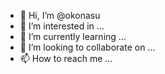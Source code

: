 - 👋 Hi, I’m @okonasu
- 👀 I’m interested in ...
- 🌱 I’m currently learning ...
- 💞️ I’m looking to collaborate on ...
- 📫 How to reach me ...

<!---
okonasu/okonasu is a ✨ special ✨ repository because its `README.md` (this file) appears on your GitHub profile.
You can click the Preview link to take a look at your changes.
--->
